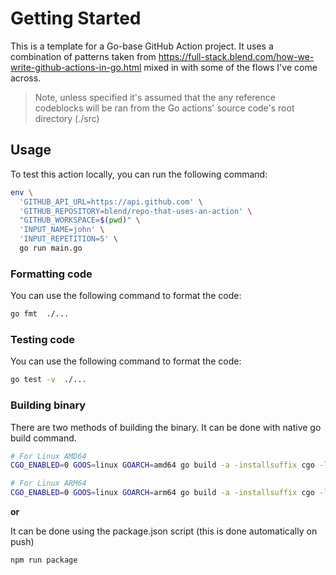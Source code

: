 # Getting Started

This is a template for a Go-base GitHub Action project. It uses a combination of patterns taken from https://full-stack.blend.com/how-we-write-github-actions-in-go.html mixed in with some of the flows I've come across.

> Note, unless specified it's assumed that the any reference codeblocks will be ran from the Go actions' source code's root directory (./src)

## Usage

To test this action locally, you can run the following command:

```sh
env \
  'GITHUB_API_URL=https://api.github.com' \
  'GITHUB_REPOSITORY=blend/repo-that-uses-an-action' \
  "GITHUB_WORKSPACE=$(pwd)" \
  'INPUT_NAME=john' \
  'INPUT_REPETITION=5' \
  go run main.go
```

### Formatting code

You can use the following command to format the code:

```sh
go fmt  ./...
```

### Testing code

You can use the following command to format the code:

```sh
go test -v  ./...
```

### Building binary

There are two methods of building the binary. It can be done with native go build command.


```sh
# For Linux AMD64
CGO_ENABLED=0 GOOS=linux GOARCH=amd64 go build -a -installsuffix cgo -ldflags=\"-w -s\" -o dist/action-amd64 main.go

# For Linux ARM64
CGO_ENABLED=0 GOOS=linux GOARCH=arm64 go build -a -installsuffix cgo -ldflags=\"-w -s\" -o dist/action-arm64 main.go
```

**or**

It can be done using the package.json script (this is done automatically on push)

```sh
npm run package
```
